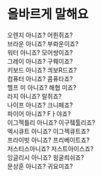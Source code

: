 # 올바르게 말해요
오렌지 아니죠? 어륀쥐죠?<br>
브라운 아니죠? 부롸운이죠?<br>
워터 아니죠? 모어쌍이죠?<br>
그레이 아니죠? 구뤠이죠?<br>
키보드 아니죠? 킈보R드죠?<br>
컴퓨터 아니죠? 콤퓨타죠?<br>
헬프 미 아니죠? 해협 미죠?<br>
라지 아니죠? 랄쥐죠?<br>
나이프 아니죠? 크니페죠?<br>
파이어 아니죠? Fㅏ야죠?<br>
이그젝틀리 아니죠? 이구젴툴리죠?<br>
엑시큐트 아니죠? 이그젝큐트죠?<br>
프라이빗 아니죠? 프리베이트죠?<br>
저스티스아니죠? 저스트아이스죠?<br>
잉글리시 아니죠? 읭굴릐쉬죠?<br>
문상훈 아니죠? 귀요미죠?
